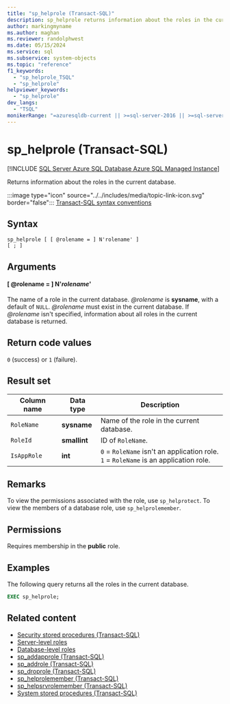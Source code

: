 ```yaml
---
title: "sp_helprole (Transact-SQL)"
description: sp_helprole returns information about the roles in the current database.
author: markingmyname
ms.author: maghan
ms.reviewer: randolphwest
ms.date: 05/15/2024
ms.service: sql
ms.subservice: system-objects
ms.topic: "reference"
f1_keywords:
  - "sp_helprole_TSQL"
  - "sp_helprole"
helpviewer_keywords:
  - "sp_helprole"
dev_langs:
  - "TSQL"
monikerRange: "=azuresqldb-current || >=sql-server-2016 || >=sql-server-linux-2017 || =azuresqldb-mi-current"
---
```

# sp_helprole (Transact-SQL)

[!INCLUDE [SQL Server Azure SQL Database Azure SQL Managed Instance](../../includes/applies-to-version/sql-asdb-asdbmi.md)]

Returns information about the roles in the current database.

:::image type="icon" source="../../includes/media/topic-link-icon.svg" border="false"::: [Transact-SQL syntax conventions](../../t-sql/language-elements/transact-sql-syntax-conventions-transact-sql.md)

## Syntax

```syntaxsql
sp_helprole [ [ @rolename = ] N'rolename' ]
[ ; ]
```

## Arguments

#### [ @rolename = ] N'*rolename*'

The name of a role in the current database. *@rolename* is **sysname**, with a default of `NULL`. *@rolename* must exist in the current database. If *@rolename* isn't specified, information about all roles in the current database is returned.

## Return code values

`0` (success) or `1` (failure).

## Result set

| Column name | Data type | Description |
| --- | --- | --- |
| `RoleName` | **sysname** | Name of the role in the current database. |
| `RoleId` | **smallint** | ID of `RoleName`. |
| `IsAppRole` | **int** | `0` = `RoleName` isn't an application role.<br />`1` = `RoleName` is an application role. |

## Remarks

To view the permissions associated with the role, use `sp_helprotect`. To view the members of a database role, use `sp_helprolemember`.

## Permissions

Requires membership in the **public** role.

## Examples

The following query returns all the roles in the current database.

```sql
EXEC sp_helprole;
```

## Related content

- [Security stored procedures (Transact-SQL)](security-stored-procedures-transact-sql.md)
- [Server-level roles](../security/authentication-access/server-level-roles.md)
- [Database-level roles](../security/authentication-access/database-level-roles.md)
- [sp_addapprole (Transact-SQL)](sp-addapprole-transact-sql.md)
- [sp_addrole (Transact-SQL)](sp-addrole-transact-sql.md)
- [sp_droprole (Transact-SQL)](sp-droprole-transact-sql.md)
- [sp_helprolemember (Transact-SQL)](sp-helprolemember-transact-sql.md)
- [sp_helpsrvrolemember (Transact-SQL)](sp-helpsrvrolemember-transact-sql.md)
- [System stored procedures (Transact-SQL)](system-stored-procedures-transact-sql.md)
